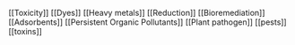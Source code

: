 [[Toxicity]]
[[Dyes]]
[[Heavy metals]]
[[Reduction]]
[[Bioremediation]]
[[Adsorbents]]
[[Persistent Organic Pollutants]]
[[Plant pathogen]]
[[pests]]
[[toxins]]

